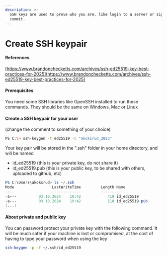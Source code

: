 ```yaml
---
description: >-
  SSH keys are used to prove who you are, like login to a server or sign a Git
  commit.
---
```


# Create SSH keypair

#### References

[https://www.brandonchecketts.com/archives/ssh-ed25519-key-best-practices-for-2025](https://www.brandonchecketts.com/archives/ssh-ed25519-key-best-practices-for-2025)

#### Prerequisites

You need some SSH libraries like OpenSSH installed to run these commands. They should be the same on Windows, Mac or Linux

#### Create a SSH keypair for your user

(change the comment to something of your choice)

```bash
PS C:\> ssh-keygen -t ed25519 -C "akoksrud_2025"
```

Your key pair will be stored in the ".ssh" folder in your home directory, and will be named&#x20;

* id\_ed25519 (this is your private key, do not share it)
* id\_ed25519.pub (this is your public key, to be shared with others, uploaded to github, etc)

```powershell
PS C:\Users\akoksrud> ls ~/.ssh
Mode                 LastWriteTime         Length Name
----                 -------------         ------ ----
-a---          03.10.2024    19:42            419 id_ed25519
-a---          03.10.2024    19:42            110 id_ed25519.pub
(...)
```

#### About private and public key

You can password protect your private key with the following command. It will be much safer if your machine is  lost or compromised, at the cost of having to type your password when using the key

```bash
ssh-keygen -p -f ~/.ssh/id_ed25519
```
